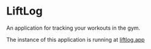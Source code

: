 # LiftLog

An application for tracking  your workouts in the gym.

The instance of this application is running at [liftlog.app](liftlog.app)
